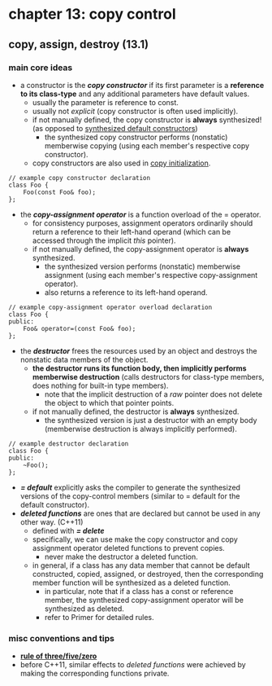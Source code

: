 # chapter 13: copy control

## copy, assign, destroy (13.1)

### main core ideas
- a constructor is the ***copy constructor*** if its first parameter is a **reference to its class-type** and any additional parameters have default values.
	- usually the parameter is reference to const.
	- usually not *explicit* (copy constructor is often used implicitly).
	- if not manually defined, the copy constructor is **always** synthesized! (as opposed to [synthesized default constructors](https://github.com/tedklin/pseudoblog/blob/master/cpp_notebook/primer/ch-07.md#constructors))
		- the synthesized copy constructor performs (nonstatic) memberwise copying (using each member's respective copy constructor).
	- copy constructors are also used in [copy initialization](https://github.com/tedklin/pseudoblog/blob/master/cpp_notebook/primer/ch-02.md#variables-22).
~~~
// example copy constructor declaration
class Foo {
	Foo(const Foo& foo);
};
~~~

- the ***copy-assignment operator*** is a function overload of the = operator.
	- for consistency purposes, assignment operators ordinarily should return a reference to their left-hand operand (which can be accessed through the implicit *this* pointer).
	- if not manually defined, the copy-assignment operator is **always** synthesized.
		- the synthesized version performs (nonstatic) memberwise assignment (using each member's respective copy-assignment operator).
		- also returns a reference to its left-hand operand.
~~~
// example copy-assignment operator overload declaration
class Foo {
public:
	Foo& operator=(const Foo& foo);
};
~~~

- the ***destructor*** frees the resources used by an object and destroys the nonstatic data members of the object.
	- **the destructor runs its function body, then implicitly performs memberwise destruction** (calls destructors for class-type members, does nothing for built-in type members).
		- note that the implicit destruction of a *raw* pointer does not delete the object to which that pointer points.
	- if not manually defined, the destructor is **always** synthesized.
		- the synthesized version is just a destructor with an empty body (memberwise destruction is always implicitly performed).
~~~
// example destructor declaration
class Foo {
public:
	~Foo();
};
~~~

- ***= default*** explicitly asks the compiler to generate the synthesized versions of the copy-control members (similar to = default for the default constructor).
- ***deleted functions*** are ones that are declared but cannot be used in any other way. (C++11)
	- defined with ***= delete***
	- specifically, we can use make the copy constructor and copy assignment operator deleted functions to prevent copies.
		- never make the destructor a deleted function.
	- in general, if a class has any data member that cannot be default constructed, copied, assigned, or destroyed, then the corresponding member function will be synthesized as a deleted function.
		- in particular, note that if a class has a const or reference member, the synthesized copy-assignment operator will be synthesized as deleted.
		- refer to Primer for detailed rules.
	

### misc conventions and tips
- [**rule of three/five/zero**](https://en.cppreference.com/w/cpp/language/rule_of_three)
- before C++11, similar effects to *deleted functions* were achieved by making the corresponding functions private.
